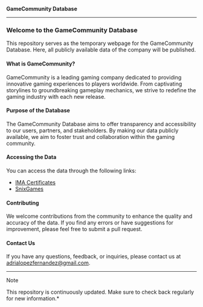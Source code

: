 **GameCommunity Database**

---

### Welcome to the GameCommunity Database

This repository serves as the temporary webpage for the GameCommunity Database. Here, all publicly available data of the company will be published. 

#### What is GameCommunity?

GameCommunity is a leading gaming company dedicated to providing innovative gaming experiences to players worldwide. From captivating storylines to groundbreaking gameplay mechanics, we strive to redefine the gaming industry with each new release.

#### Purpose of the Database

The GameCommunity Database aims to offer transparency and accessibility to our users, partners, and stakeholders. By making our data publicly available, we aim to foster trust and collaboration within the gaming community.

#### Accessing the Data

You can access the data through the following links:

- [IMA Certificates](https://glazzier.github.io/GameCommunity-Database/ima.html)
- [SnixGames](https://glazzier.github.io/GameCommunity-Database/snixgames.html)

#### Contributing

We welcome contributions from the community to enhance the quality and accuracy of the data. If you find any errors or have suggestions for improvement, please feel free to submit a pull request.

#### Contact Us

If you have any questions, feedback, or inquiries, please contact us at [adrialopezfernandez@gmail.com](mailto:adrialopezfernandez@gmail.com).

---

> [!NOTE]
> This repository is continuously updated. Make sure to check back regularly for new information.*
